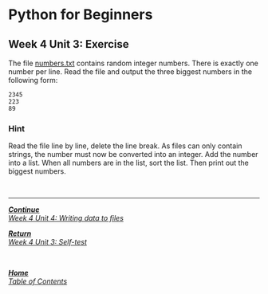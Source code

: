 # Python for Beginners

## Week 4 Unit 3: Exercise

The file [numbers.txt](numbers.txt) contains random integer numbers. There is exactly one number per line. Read the file and output the three biggest numbers in the following form:

```Py
2345
223
89
```

### Hint

Read the file line by line, delete the line break. As files can only contain strings, the number must now be converted into an integer. Add the number into a list. When all numbers are in the list, sort the list. Then print out the biggest numbers.

<br>

---

[***Continue*** <br> *Week 4 Unit 4: Writing data to files*](week4_unit4_writing_data.md)

[***Return*** <br> *Week 4 Unit 3: Self-test*](week4_unit3_selftest.md)

<br>

[***Home*** <br>*Table of Contents*](home.md)